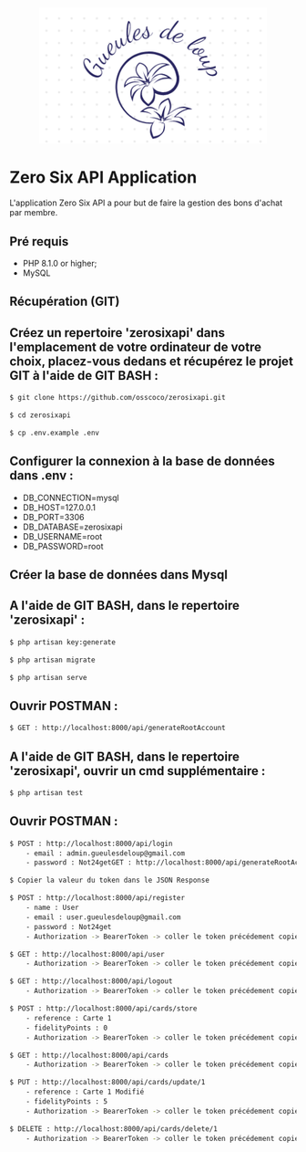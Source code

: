 <p align="center">
<img src="./logo.png" width="400" alt="Gueules de loup">
</p>

Zero Six API Application
========================

L'application Zero Six API a pour but de faire la gestion des bons d'achat par membre.

Pré requis
------------

  * PHP 8.1.0 or higher;
  * MySQL

Récupération (GIT)
------------

## Créez un repertoire 'zerosixapi' dans l'emplacement de votre ordinateur de votre choix, placez-vous dedans et récupérez le projet GIT à l'aide de GIT BASH :

```bash
$ git clone https://github.com/osscoco/zerosixapi.git
```

```bash
$ cd zerosixapi
```

```bash
$ cp .env.example .env
```

## Configurer la connexion à la base de données dans .env :

- DB_CONNECTION=mysql
- DB_HOST=127.0.0.1
- DB_PORT=3306
- DB_DATABASE=zerosixapi
- DB_USERNAME=root
- DB_PASSWORD=root

## Créer la base de données dans Mysql

## A l'aide de GIT BASH, dans le repertoire 'zerosixapi' :

```bash
$ php artisan key:generate
```

```bash
$ php artisan migrate
```

```bash
$ php artisan serve
```

## Ouvrir POSTMAN :

```bash
$ GET : http://localhost:8000/api/generateRootAccount
```

## A l'aide de GIT BASH, dans le repertoire 'zerosixapi', ouvrir un cmd supplémentaire :

```bash
$ php artisan test
```

## Ouvrir POSTMAN :

```bash
$ POST : http://localhost:8000/api/login
	- email : admin.gueulesdeloup@gmail.com
	- password : Not24getGET : http://localhost:8000/api/generateRootAccount
```

```bash
$ Copier la valeur du token dans le JSON Response
```

```bash
$ POST : http://localhost:8000/api/register
    - name : User
    - email : user.gueulesdeloup@gmail.com
    - password : Not24get
    - Authorization -> BearerToken -> coller le token précédement copié
```

```bash
$ GET : http://localhost:8000/api/user
	- Authorization -> BearerToken -> coller le token précédement copié
```

```bash
$ GET : http://localhost:8000/api/logout
	- Authorization -> BearerToken -> coller le token précédement copié
```

```bash
$ POST : http://localhost:8000/api/cards/store
    - reference : Carte 1
    - fidelityPoints : 0
    - Authorization -> BearerToken -> coller le token précédement copié
```

```bash
$ GET : http://localhost:8000/api/cards
    - Authorization -> BearerToken -> coller le token précédement copié
```

```bash
$ PUT : http://localhost:8000/api/cards/update/1
    - reference : Carte 1 Modifié
    - fidelityPoints : 5
    - Authorization -> BearerToken -> coller le token précédement copié
```

```bash
$ DELETE : http://localhost:8000/api/cards/delete/1
	- Authorization -> BearerToken -> coller le token précédement copié
```
